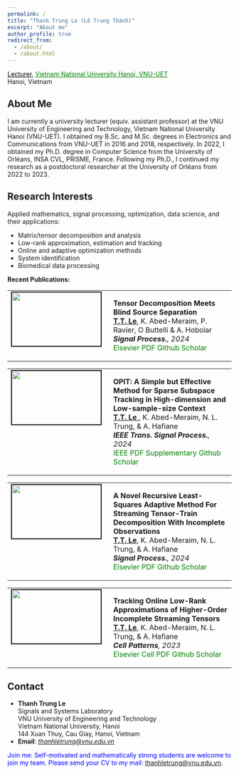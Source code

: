 ```yaml
---
permalink: /
title: "Thanh Trung Le (Lê Trung Thành)"
excerpt: "About me"
author_profile: true
redirect_from: 
  - /about/
  - /about.html
---
```


<a href="https://avitech.uet.vnu.edu.vn/en/phd-le-trung-thanh/" style="color: black;">Lecturer</a>, <a href="https://uet.vnu.edu.vn/" style="color: green; text-decoration: underline;"> Vietnam National University Hanoi, VNU-UET </a>
<br> 
Hanoi, Vietnam



About Me
-----
I am currently a university lecturer (equiv. assistant professor) at the VNU University of Engineering and Technology, Vietnam National University Hanoi (VNU-UET). I obtained my B.Sc. and M.Sc. degrees in Electronics and Communications from VNU-UET in 2016 and 2018, respectively. In 2022, I obtained my Ph.D. degree in Computer Science from the University of Orléans, INSA CVL, PRISME, France. Following my Ph.D., I continued my research as a postdoctoral researcher at the University of Orléans from 2022 to 2023.


Research Interests
-----
Applied mathematics, signal processing, optimization, data science, and their applications: 
  * Matrix/tensor decomposition and analysis
  * Low-rank approximation, estimation and tracking
  * Online and adaptive optimization methods 
  * System identification
  * Biomedical data processing

**Recent Publications:**

<table >
<tbody>
<tr> <td style="width:200px; height=120px; vertical-align: top;"> <img style="float: left; margin-right: 10px " src="https://thanhle88.github.io/images/btd.png" width="200px" height="120px" border="2px solid #bbb"> </td>
<td style= "height=120px; vertical-align: top;"> <p>
<strong> Tensor Decomposition Meets Blind Source Separation</strong>  <br> <span style="text-decoration:underline"> <strong>T.T. Le</strong></span>, K. Abed-Meraim, P. Ravier, O Buttelli & A. Hobolar <br>
<i> <strong>Signal Process.</strong>, 2024 </i> <br>
 <a href="https://doi.org/10.1016/j.sigpro.2024.109483" style="color: green; text-decoration: none; "><i class="fas fa-fw  fa-external-link-square-alt zoom"></i>Elsevier</a>  <a href="https://thanhle88.github.io/files/2024_SP_Tensor%20Decomposition%20Meets%20Blind%20Source%20Separation.pdf" style="color: green; text-decoration: none; "><i class="fas fa-fw fa-file-pdf zoom"></i>PDF</a> <a href="https://github.com/thanhle88/tenBSS" style="color: green; text-decoration: none; "><i class="fab fa-fw fa-github zoom"></i>Github</a> <a href="https://scholar.google.com.vn/citations?view_op=view_citation&hl=en&user=_6GEXU4AAAAJ&sortby=pubdate&citation_for_view=_6GEXU4AAAAJ:jmjb1lOE9QIC" style="color: green; text-decoration: none; "><i class="fa fa-fw fa-graduation-cap"></i> Scholar</a>  </p> </td> 
</tr>
</tbody>
</table>


<table >
<tbody>
<tr> <td style="width:200px; height=120px; vertical-align: top;"> <img style="float: left; margin-right: 10px " src="https://thanhtbt.github.io/images/ssc.png" width="200px" height="120px" border="2px solid #bbb"> </td>
<td style= "height=120px; vertical-align: top;"> <p>
<strong> OPIT: A Simple but Effective Method for Sparse Subspace Tracking in High-dimension and Low-sample-size Context </strong>  <br> <span style="text-decoration:underline"> <strong>T.T. Le</strong> </span>, K. Abed-Meraim, N. L. Trung, & A. Hafiane <br>
<i> <strong>IEEE Trans. Signal Process.</strong>, 2024 </i> <br>
 <a href="https://ieeexplore.ieee.org/document/10379829" style="color: green; text-decoration: none; "><i class="fas fa-fw fa-external-link-square-alt zoom"></i>IEEE</a>   <a href="https://thanhle88.github.io/files/2024_TSP_OPIT_A_Simple_but_Effective_Method_for_Sparse_Subspace_Tracking_in_High-Dimension_and_Low-Sample-Size_Context.pdf" style="color: green; text-decoration: none; "><i class="fas fa-fw fa-file-pdf zoom"></i>PDF</a> <a href="https://thanhtbt.github.io/files/2023_TSP_OPIT_supplementary.pdf" style="color: green; text-decoration: none; "><i class="fas fa-fw fa-code zoom"></i>Supplementary</a> 
<a href="https://github.com/thanhtbt/SST" style="color: green; text-decoration: none; "><i class="fab fa-fw fa-github zoom"></i>Github</a>
 <a href="https://scholar.google.com.vn/citations?view_op=view_citation&hl=en&user=_6GEXU4AAAAJ&sortby=pubdate&citation_for_view=_6GEXU4AAAAJ:z8nqeaKD1nsC" style="color: green; text-decoration: none; "><i class="fa fa-fw fa-graduation-cap"></i> Scholar</a> </p> </td> 
</tr>
</tbody>
</table>


<table >
<tbody>
<tr> <td style="width:200px; height=120px; vertical-align: top;"> <img style="float: left; margin-right: 10px " src="https://thanhtbt.github.io/images/ATT_v2.png" width="200px" height="120px" border="2px solid #bbb"> </td>
<td style= "height=120px; vertical-align: top;"> <p>
<strong>A Novel Recursive Least-Squares Adaptive Method For Streaming Tensor-Train Decomposition With Incomplete Observations</strong>  <br> <span style="text-decoration:underline"><strong>T.T. Le</strong></span>, K. Abed-Meraim, N. L. Trung, & A. Hafiane <br>
<i> <strong>Signal Process.</strong>, 2024 </i> <br>
 <a href="https://www.sciencedirect.com/science/article/pii/S0165168423003717" style="color: green; text-decoration: none; "><i class="fas fa-fw  fa-external-link-square-alt zoom"></i>Elsevier</a>
<a href="https://thanhle88.github.io/files/2024_SP_ATT.pdf" style="color: green; text-decoration: none; "><i class="fas fa-fw fa-file-pdf zoom"></i>PDF</a> 
<a href="https://github.com/thanhtbt/ATT-miss" style="color: green; text-decoration: none; "><i class="fab fa-fw fa-github zoom"></i>Github</a>
 <a href="https://scholar.google.com/citations?view_op=view_citation&hl=en&user=_6GEXU4AAAAJ&sortby=pubdate&citation_for_view=_6GEXU4AAAAJ:s85pQhAUCrAC" style="color: green; text-decoration: none; "><i class="fa fa-fw fa-graduation-cap"></i> Scholar</a> </p> </td> 
</tr>
</tbody>
</table>



<table >
<tbody>
<tr> <td style="width:200px; height=120px; vertical-align: top;"> <img style="float: left; margin-right: 10px " src="https://thanhtbt.github.io/images/streaming_tensor_v2.png" width="200px" height="120px" border="2px solid #bbb"> </td>
<td style= "height=120px; vertical-align: top;"> <p>
<strong> Tracking Online Low-Rank Approximations of Higher-Order Incomplete Streaming Tensors </strong>  <br> <span style="text-decoration:underline"><strong>T.T. Le</strong></span>, K. Abed-Meraim, N. L. Trung, & A. Hafiane <br>
<i> <strong>Cell Patterns</strong>, 2023 </i> <br>
 <a href="https://www.sciencedirect.com/science/article/pii/S2666389923001046" style="color: green; text-decoration: none; "><i class="fas fa-fw fa-external-link-square-alt zoom"></i>Elsevier</a> <a href="https://www.cell.com/patterns/fulltext/S2666-3899(23)00104-6" style="color: green; text-decoration: none; "><i class="fas fa-fw fa-external-link-square-alt zoom"></i>Cell</a> <a href="https://thanhtbt.github.io/files/2023_Patterns_Tensor_Tracking_Draw.pdf" style="color: green; text-decoration: none; "><i class="fas fa-fw fa-file-pdf zoom"></i>PDF</a> <a href="https://github.com/thanhtbt/tensor_tracking" style="color: green; text-decoration: none; "><i class="fab fa-fw fa-github zoom"></i>Github</a>  <a href="https://scholar.google.com.vn/citations?view_op=view_citation&hl=en&user=_6GEXU4AAAAJ&sortby=pubdate&citation_for_view=_6GEXU4AAAAJ:YB4bud6kWLwC" style="color: green; text-decoration: none; "><i class="fa fa-fw fa-graduation-cap"></i> Scholar</a> </p> </td> 
</tr>
</tbody>
</table>

Contact
-----

* **Thanh Trung Le** \
Signals and Systems Laboratory \
VNU University of Engineering and Technology\
Vietnam National University, Hanoi\
144 Xuan Thuy, Cau Giay, Hanoi, Vietnam 
* **Email**: *thanhletrung@vnu.edu.vn* 

<span style="color:blue">Join me: Self-motivated and mathematically strong students are welcome to join my team. Please send your CV to my mail: thanhletrung@vnu.edu.vn.</span>

